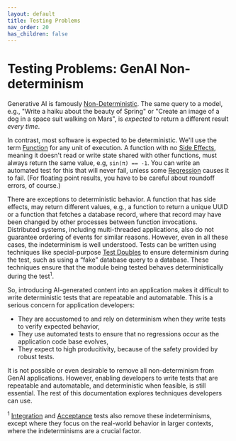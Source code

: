 ```yaml
---
layout: default
title: Testing Problems
nav_order: 20
has_children: false
---
```


# Testing Problems: GenAI Non-determinism 

Generative AI is famously [Non-Deterministic]({{site.baseurl}}/glossary/#deterministic). The same query to a model, e.g., "Write a haiku about the beauty of Spring" or "Create an image of a dog in a space suit walking on Mars", is _expected_ to return a different result _every time_.

In contrast, most software is expected to be deterministic. We'll use the term [Function]({{site.baseurl}}/glossary/#function) for any unit of execution. A function with no [Side Effects]({{site.baseurl}}/glossary/#side-effect), meaning it doesn't read or write state shared with other functions, must always return the same value, e.g, `sin(π) == -1`. You can write an automated test for this that will never fail, unless some [Regression]({{site.baseurl}}/glossary/#regression) causes it to fail. (For floating point results, you have to be careful about roundoff errors, of course.)

There are exceptions to deterministic behavior. A function that has side effects, may return different values, e.g., a function to return a unique UUID or a function that fetches a database record, where that record may have been changed by other processes between function invocations. Distributed systems, including multi-threaded applications, also do not guarantee ordering of events for similar reasons. However, even in all these cases, the indeterminism is well understood. Tests can be written using techniques like special-purpose [Test Doubles]({{site.baseurl}}/glossary/#test-double) to ensure determinism during the test, such as using a &ldquo;fake&rdquo; database query to a database. These techniques ensure that the module being tested behaves deterministically during the test<sup>1</sup>.

So, introducing AI-generated content into an application makes it difficult to write deterministic tests that are repeatable and automatable. This is a serious concern for application developers:

* They are accustomed to and rely on determinism when they write tests to verify expected behavior, 
* They use automated tests to ensure that no regressions occur as the application code base evolves,
* They expect to high producitivity, because of the safety provided by robust tests.

It is not possible or even desirable to remove all non-determinism from GenAI applications. However, enabling developers to write tests that are repeatable and automatable, and deterministic when feasible, is still essential. The rest of this documentation explores techniques developers can use.

<sup>1</sup> [Integration]({{site.baseurl}}/glossary/#integration-test) and [Acceptance]({{site.baseurl}}/glossary/#acceptance-test) tests also remove these indeterminisms, except where they focus on the real-world behavior in larger contexts, where the indeterminisms are a crucial factor.

